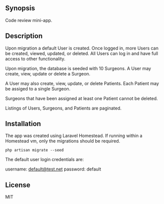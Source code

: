 ## Synopsis

Code review mini-app.

## Description

Upon migration a default User is created. Once logged in, more Users can be created, viewed, updated, or deleted. All Users can log in and have full access to other functionality.

Upon migration, the database is seeded with 10 Surgeons. A User may create, view, update or delete a Surgeon.

A User may also create, view, update, or delete Patients. Each Patient may be assiged to a single Surgeon.

Surgeons that have been assigned at least one Patient cannot be deleted.

Listings of Users, Surgeons, and Patients are paginated.


## Installation

The app was created using Laravel Homestead. If running within a Homestead vm, only the migrations should be required.

```shell
php artisan migrate --seed
```
The default user login credentials are:

username: default@test.net
password: default

## License

MIT
